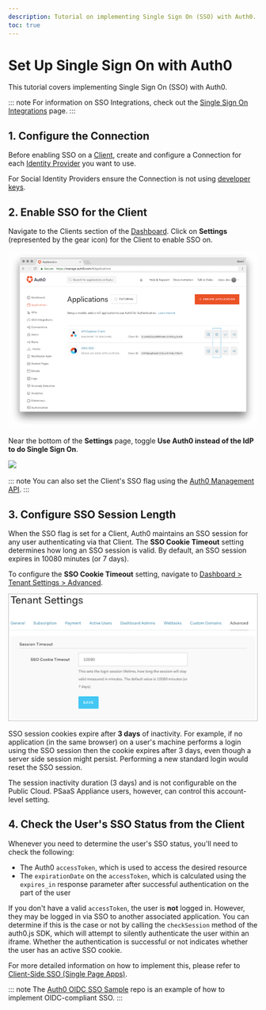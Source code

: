 ```yaml
---
description: Tutorial on implementing Single Sign On (SSO) with Auth0.
toc: true
---
```


# Set Up Single Sign On with Auth0

This tutorial covers implementing Single Sign On (SSO) with Auth0.

::: note
For information on SSO Integrations, check out the [Single Sign On Integrations](/integrations/sso) page.
:::

## 1. Configure the Connection

Before enabling SSO on a [Client](/clients), create and configure a Connection for each [Identity Provider](/identityproviders) you want to use.

For Social Identity Providers ensure the Connection is not using [developer keys](/connections/devkeys).

## 2. Enable SSO for the Client

Navigate to the Clients section of the [Dashboard](${manage_url}/#/clients). Click on **Settings** (represented by the gear icon) for the Client to enable SSO on.

![](/media/articles/sso/single-sign-on/clients-dashboard.png)

Near the bottom of the **Settings** page, toggle **Use Auth0 instead of the IdP to do Single Sign On**.

![](/media/articles/sso/single-sign-on/sso-flag.png)

::: note
You can also set the Client's SSO flag using the [Auth0 Management API](/api/management/v2#!/Clients/patch_clients_by_id).
:::

## 3. Configure SSO Session Length

When the SSO flag is set for a Client, Auth0 maintains an SSO session for any user authenticating via that Client. The **SSO Cookie Timeout** setting determines how long an SSO session is valid. By default, an SSO session expires in 10080 minutes (or 7 days).

To configure the **SSO Cookie Timeout** setting, navigate to [Dashboard > Tenant Settings > Advanced](${manage_url}/#/tenant/advanced).

![](/media/articles/sso/single-sign-on/accountsettings-ssotimeout.png)

SSO session cookies expire after **3 days** of inactivity. For example, if no application (in the same browser) on a user's machine performs a login using the SSO session then the cookie expires after 3 days, even though a server side session might persist. Performing a new standard login would reset the SSO session.

The session inactivity duration (3 days) and is not configurable on the Public Cloud. PSaaS Appliance users, however, can control this account-level setting.

## 4. Check the User's SSO Status from the Client

Whenever you need to determine the user's SSO status, you'll need to check the following:

* The Auth0 `accessToken`, which is used to access the desired resource
* The `expirationDate` on the `accessToken`, which is calculated using the `expires_in` response parameter after successful authentication on the part of the user

If you don't have a valid `accessToken`, the user is **not** logged in. However, they may be logged in via SSO to another associated application. You can determine if this is the case or not by calling the `checkSession` method of the auth0.js SDK, which will attempt to silently authenticate the user within an iframe. Whether the authentication is successful or not indicates whether the user has an active SSO cookie.

For more detailed information on how to implement this, please refer to [Client-Side SSO (Single Page Apps)](/sso/current/single-page-apps-sso).

::: note
The [Auth0 OIDC SSO Sample](https://github.com/auth0-samples/oidc-sso-sample) repo is an example of how to implement OIDC-compliant SSO.
:::
